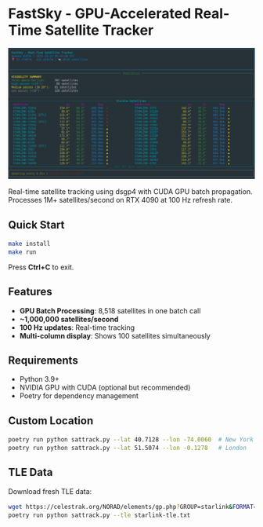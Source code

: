 # FastSky - GPU-Accelerated Real-Time Satellite Tracker

![FastSky](img.png)

Real-time satellite tracking using dsgp4 with CUDA GPU batch propagation. Processes 1M+ satellites/second on RTX 4090 at 100 Hz refresh rate.

## Quick Start

```bash
make install
make run
```

Press **Ctrl+C** to exit.

## Features

- **GPU Batch Processing**: 8,518 satellites in one batch call
- **~1,000,000 satellites/second** 
- **100 Hz updates**: Real-time tracking
- **Multi-column display**: Shows 100 satellites simultaneously

## Requirements

- Python 3.9+
- NVIDIA GPU with CUDA (optional but recommended)
- Poetry for dependency management

## Custom Location

```bash
poetry run python sattrack.py --lat 40.7128 --lon -74.0060  # New York
poetry run python sattrack.py --lat 51.5074 --lon -0.1278   # London
```

## TLE Data

Download fresh TLE data:
```bash
wget https://celestrak.org/NORAD/elements/gp.php?GROUP=starlink&FORMAT=tle -O starlink-tle.txt
poetry run python sattrack.py --tle starlink-tle.txt
```
